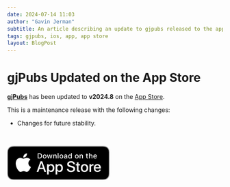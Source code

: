 ```yaml
---
date: 2024-07-14 11:03
author: "Gavin Jerman"
subtitle: An article describing an update to gjpubs released to the app store.
tags: gjpubs, ios, app, app store
layout: BlogPost
---
```


# gjPubs Updated on the App Store

[**gjPubs**](/projects/gjPubs) has been updated to **v2024.8** on the [App Store](https://apps.apple.com/gb/app/gjpubs/id6475642254?platform=iphone).

This is a maintenance release with the following changes:
- Changes for future stability.
<br>

[![download](/images/Download_on_the_App_Store_Badge_US-UK_RGB_blk_092917.svg)](https://apps.apple.com/gb/app/gjpubs/id6475642254?platform=iphone)
